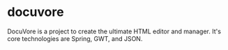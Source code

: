 # docuvore
DocuVore is a project to create the ultimate HTML editor and manager. It's core technologies are Spring, GWT, and JSON.
